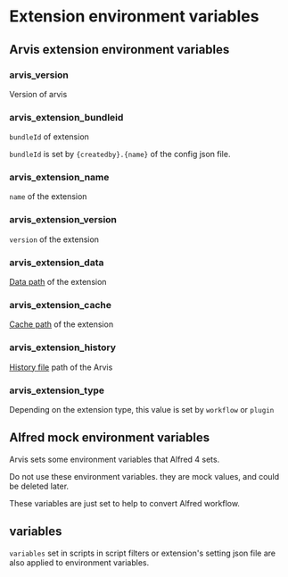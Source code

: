 # Extension environment variables

## Arvis extension environment variables

### arvis_version

Version of arvis

### arvis_extension_bundleid

`bundleId` of extension

`bundleId` is set by `{createdby}.{name}` of the config json file.

### arvis_extension_name

`name` of the extension

### arvis_extension_version

`version` of the extension

### arvis_extension_data

[Data path](./config-file-paths.md) of the extension

### arvis_extension_cache

[Cache path](./config-file-paths.md) of the extension

### arvis_extension_history

[History file](./history.md) path of the Arvis

### arvis_extension_type

Depending on the extension type, this value is set by `workflow` or `plugin`

## Alfred mock environment variables

Arvis sets some environment variables that Alfred 4 sets.

Do not use these environment variables. they are mock values, and could be deleted later.

These variables are just set to help to convert Alfred workflow.

## variables

`variables` set in scripts in script filters or extension's setting json file are also applied to environment variables.